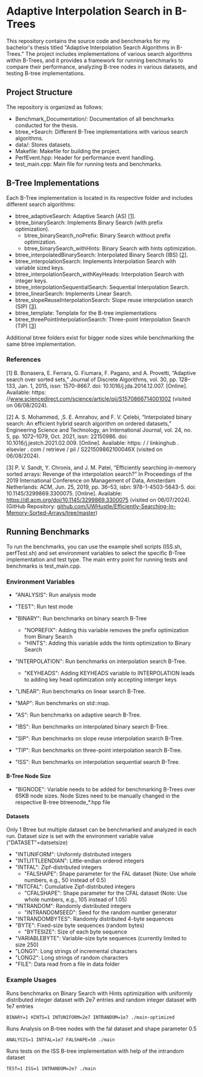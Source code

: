 # Adaptive Interpolation Search in B-Trees


This repository contains the source code and benchmarks for my bachelor's thesis titled "Adaptive Interpolation Search Algorithms in B-Trees." The project includes implementations of various search algorithms within B-Trees, and it provides a framework for running benchmarks to compare their performance, analyzing B-tree nodes in various datasets, and testing B-tree implementations.

## Project Structure

The repository is organized as follows:

- Benchmark_Documentation/: Documentation of all benchmarks conducted for the thesis.
- btree_*Search: Different B-Tree implementations with various search algorithms.
- data/: Stores datasets.
- Makefile: Makefile for building the project.
- PerfEvent.hpp: Header for performance event handling.
- test_main.cpp: Main file for running tests and benchmarks.

## B-Tree Implementations

Each B-Tree implementation is located in its respective folder and includes different search algorithms:

* btree_adaptiveSearch: Adaptive Search (AS) [[1]](#1).
* btree_binarySearch: Implements Binary Search (with prefix optimization).
    * btree_binarySearch_noPrefix: Binary Search without prefix optimization.
    * btree_binarySearch_withHints: Binary Search with hints optimization.
* btree_interpolatedBinarySearch: Interpolated Binary Search (IBS) [[2]](#2).
* btree_interpolationSearch: Implements Interpolation Search with variable sized keys.
* btree_interpolationSearch_withKeyHeads: Interpolation Search with integer keys.
* btree_interpolationSequentialSearch: Sequential Interpolation Search.
* btree_linearSearch: Implements Linear Search.
* btree_slopeReuseInterpolationSearch: Slope reuse interpolation search (SIP) [[3]](#3).
* btree_template: Template for the B-tree implementations
* btree_threePointInterpolationSearch: Three-point Interpolation Search (TIP) [[3]](#3)

Additional btree folders exist for bigger node sizes while benchmarking the same btree implementation.

### References
<a id="1">[1]</a> 
B. Bonasera, E. Ferrara, G. Fiumara, F. Pagano, and A. Provetti, “Adaptive search
over sorted sets,” Journal of Discrete Algorithms, vol. 30, pp. 128–133, Jan. 1, 2015,
issn: 1570-8667. doi: 10.1016/j.jda.2014.12.007. [Online]. Available: https:
//www.sciencedirect.com/science/article/pii/S1570866714001002 (visited
on 06/08/2024).

<a id="2">[2]</a> 
A. S. Mohammed, ¸S. E. Amrahov, and F. V. Çelebi, “Interpolated binary search:
An efficient hybrid search algorithm on ordered datasets,” Engineering Science
and Technology, an International Journal, vol. 24, no. 5, pp. 1072–1079, Oct. 2021,
issn: 22150986. doi: 10.1016/j.jestch.2021.02.009. [Online]. Available: https:
/ / linkinghub . elsevier . com / retrieve / pii / S221509862100046X (visited on
06/08/2024).

<a id="3">[3]</a> 
P. V. Sandt, Y. Chronis, and J. M. Patel, “Efficiently searching in-memory sorted
arrays: Revenge of the interpolation search?” In Proceedings of the 2019 International
Conference on Management of Data, Amsterdam Netherlands: ACM, Jun. 25, 2019,
pp. 36–53, isbn: 978-1-4503-5643-5. doi: 10.1145/3299869.3300075. [Online].
Available: https://dl.acm.org/doi/10.1145/3299869.3300075 (visited on
06/07/2024). (GitHub Repository: [github.com/UWHustle/Efficiently-Searching-In-Memory-Sorted-Arrays/tree/master](https://github.com/ujvv/adaptive-interpolation-search-in-b-trees/))


## Running Benchmarks

To run the benchmarks, you can use the example shell scripts (ISS.sh, perfTest.sh) and set environment variables to select the specific B-Tree implementation and test type. The main entry point for running tests and benchmarks is test_main.cpp.

### Environment Variables

* "ANALYSIS": Run analysis mode
* "TEST": Run test mode
* "BINARY": Run benchmarks on binary search B-Tree
    * "NOPREFIX": Adding this variable removes the prefix optimization from Binary Search
    * "HINTS": Adding this variable adds the hints optimization to Binary Search

* "INTERPOLATION": Run benchmarks on interpolation search B-Tree.
    * "KEYHEADS":  Adding KEYHEADS variable to INTERPOLATION leads to adding key head optimization only accepting interger keys
* "LINEAR": Run benchmarks on linear search B-Tree.
* "MAP": Run benchmarks on std::map.
* "AS": Run benchmarks on adaptive search B-Tree.
* "IBS": Run benchmarks on interpolated binary search B-Tree.
* "SIP": Run benchmarks on slope reuse interpolation search B-Tree.
* "TIP": Run benchmarks on three-point interpolation search B-Tree.
* "ISS": Run benchmarks on interpolation sequential search B-Tree.

#### B-Tree Node Size
* "BIGNODE": Variable needs to be added for benchmarking B-Trees over 65KB node sizes. Node Sizes need to be manually changed in the respective B-tree btreenode_*.hpp file

#### Datasets
Only 1 Btree but multiple dataset can be benchmarked and analyzed in each run. Dataset size is set with the environment variable value ("DATASET"=datsetsize)

* "INTUNIFORM": Uniformly distributed integers
* "INTLITTLEENDIAN": Little-endian ordered integers
* "INTFAL":  Zipf-distributed integers
    * "FALSHAPE": Shape parameter for the FAL dataset (Note: Use whole numbers, e.g., 50 instead of 0.5)
* "INTCFAL": Cumulative Zipf-distributed integers
    * "CFALSHAPE": Shape parameter for the CFAL dataset (Note: Use whole numbers, e.g., 105 instead of 1.05)
* "INTRANDOM": Randomly distributed integers
    * "INTRANDOMSEED": Seed for the random number generator
* "INTRANDOMBYTES": Randomly distributed 4-byte sequences
* "BYTE":  Fixed-size byte sequences (random bytes)
    * "BYTESIZE": Size of each byte sequence
* "VARIABLEBYTE": Variable-size byte sequences (currently limited to size 250)
* "LONG1":  Long strings of incremental characters
* "LONG2": Long strings of random characters
* "FILE": Data read from a file in data folder

### Example Usages

Runs benchmarks on Binary Search with Hints optimizaition with uniformly distributed integer dataset with 2e7 entries and random integer dataset with 1e7 entries
```
BINARY=1 HINTS=1 INTUNIFORM=2e7 INTRANDOM=1e7 ./main-optimized 
```
Runs Analysis on B-tree nodes with the fal dataset and shape parameter 0.5
```
ANALYSIS=1 INTFAL=1e7 FALSHAPE=50 ./main
```
Runs tests on the ISS B-tree implementation with help of the intrandom dataset
```
TEST=1 ISS=1 INTRANDOM=2e7 ./main
```
